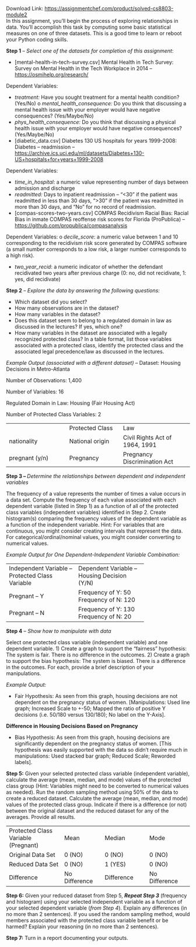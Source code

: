 Download Link: https://assignmentchef.com/product/solved-cs8803-module2
<br>
In this assignment, you’ll begin the process of exploring relationships in data. You’ll accomplish this task by computing some basic statistical measures on one of three datasets. This is a good time to learn or reboot your Python coding skills.

<strong>Step 1</strong> – <em>Select one of the datasets for completion of this assignment</em>:

<ul>

 <li>[mental-health-in-tech-survey.csv] Mental Health in Tech Survey: Survey on Mental Health in the Tech Workplace in 2014 – <u>https://osmihelp.org/research/</u></li>

</ul>

Dependent Variables:

<ul>

 <li><em>treatment:</em> Have you sought treatment for a mental health condition? (Yes/No) o <em>mental_health_consequence:</em> Do you think that discussing a mental health issue with your employer would have negative consequences? (Yes/Maybe/No)</li>

 <li><em>phys_health_consequence:</em> Do you think that discussing a physical health issue with your employer would have negative consequences? (Yes/Maybe/No)</li>

 <li>[diabetic_data.csv] Diabetes 130 US hospitals for years 1999-2008: Diabetes – readmission – <u>https://archive.ics.uci.edu/ml/datasets/Diabetes+130-US+hospitals+for+years+1999-2008</u></li>

</ul>

Dependent Variables:

<ul>

 <li><em>time_in_hospital</em>: a numeric value representing number of days between admission and discharge</li>

 <li><em>readmitted:</em> Days to inpatient readmission – “&lt;30” if the patient was readmitted in less than 30 days, “&gt;30” if the patient was readmitted in more than 30 days, and “No” for no record of readmission.</li>

 <li>[compas-scores-two-years.csv] COMPAS Recidivism Racial Bias: Racial Bias in inmate COMPAS reoffense risk scores for Florida (ProPublica) – <u>https://github.com/propublica/compasanalysis</u></li>

</ul>

Dependent Variables: o <em>decile_score</em>: a numeric value between 1 and 10 corresponding to the recidivism risk score generated by COMPAS software (a small number corresponds to a low risk, a larger number corresponds to a high risk).

<ul>

 <li><em>two_year_recid</em>: a numeric indicator of whether the defendant recidivated two years after previous charge (0: no, did not recidivate, 1: yes, did recidivate)</li>

</ul>




<strong>Step 2</strong> – <em>Explore the data by answering the following questions:</em>

<ul>

 <li>Which dataset did you select?</li>

 <li>How many observations are in the dataset?</li>

 <li>How many variables in the dataset?</li>

 <li>Does this dataset seem to belong to a regulated domain in law as discussed in the lectures? If yes, which one?</li>

 <li>How many variables in the dataset are associated with a legally recognized protected class? In a table format, list those variables associated with a protected class, identify the protected class and the associated legal precedence/law as discussed in the lectures.</li>

</ul>

<em>Example Output (associated with a different dataset) – </em>Dataset: Housing Decisions in Metro-Atlanta

Number of Observations: 1,400

Number of Variables: 16

Regulated Domain in Law: Housing (Fair Housing Act)

Number of Protected Class Variables: 2

<table width="547">

 <tbody>

  <tr>

   <td width="184"> </td>

   <td width="156">Protected Class</td>

   <td width="208">Law</td>

  </tr>

  <tr>

   <td width="184">nationality</td>

   <td width="156">National origin</td>

   <td width="208">Civil Rights Act of 1964, 1991</td>

  </tr>

  <tr>

   <td width="184">pregnant (y/n)</td>

   <td width="156">Pregnancy</td>

   <td width="208">Pregnancy Discrimination Act</td>

  </tr>

 </tbody>

</table>







<strong>Step 3 – </strong><em>Determine the relationships between dependent and independent variables</em>

The frequency of a value represents the number of times a value occurs in a data set. Compute the frequency of each value associated with each dependent variable (listed in Step 1) as a function of all of the protected class variables (independent variables) identified in Step 2. Create histogram(s) comparing the frequency values of the dependent variable as a function of the independent variable. Hint: For variables that are continuous, you might consider creating intervals that represent the data. For categorical/ordinal/nominal values, you might consider converting to numerical values.




<em>Example Output for One Dependent-Independent Variable Combination:   </em>

<table width="346">

 <tbody>

  <tr>

   <td width="174">Independent Variable –Protected Class Variable</td>

   <td width="172">Dependent Variable –Housing Decision (Y/N)</td>

  </tr>

  <tr>

   <td width="174">Pregnant – Y</td>

   <td width="172">Frequency of Y: 50 Frequency of N: 120</td>

  </tr>

  <tr>

   <td width="174">Pregnant – N</td>

   <td width="172">Frequency of Y: 130 Frequency of N: 20</td>

  </tr>

 </tbody>

</table>







<strong>Step 4</strong> – <em>Show how to manipulate with data</em>

Select one protected class variable (independent variable) and one dependent variable. 1) Create a graph to support the “fairness” hypothesis: The system is fair. There is no difference in the outcomes. 2) Create a graph to support the bias hypothesis: The system is biased. There is a difference in the outcomes. For each, provide a brief description of your manipulations.




<em>Example Output: </em>




<ul>

 <li>Fair Hypothesis: As seen from this graph, housing decisions are not dependent on the pregnancy status of women. [Manipulations: Used line graph; Increased Scale to +-50; Mapped the ratio of positive Y decisions (i.e. 50/180 versus 130/180); No label on the Y-Axis].</li>

</ul>

<strong>Difference   in                     Housing           Decisions         Based              on                    Pregnancy</strong>




<ul>

 <li>Bias Hypothesis: As seen from this graph, housing decisions are significantly dependent on the pregnancy status of women. [This hypothesis was easily supported with the data so didn’t require much in manipulations: Used stacked bar graph; Reduced Scale; Reworded labels].</li>

</ul>













<strong>Step 5:</strong> Given your selected protected class variable (independent variable), calculate the average (mean, median, and mode) values of the protected class group (Hint: Variables might need to be converted to numerical values as needed). Run the random sampling method using 50% of the data to create a reduced dataset. Calculate the average (mean, median, and mode) values of the protected class group. Indicate if there is a difference (or not) between the original dataset and the reduced dataset for any of the averages.  Provide all results.




<table width="498">

 <tbody>

  <tr>

   <td width="161">Protected Class Variable (Pregnant)</td>

   <td width="103">Mean</td>

   <td width="119">Median</td>

   <td width="115">Mode</td>

  </tr>

  <tr>

   <td width="161">Original Data Set</td>

   <td width="103">0 (NO)</td>

   <td width="119">0 (NO)</td>

   <td width="115">0 (NO)</td>

  </tr>

  <tr>

   <td width="161">Reduced Data Set</td>

   <td width="103">0 (NO)</td>

   <td width="119">1 (YES)</td>

   <td width="115">0 (NO)</td>

  </tr>

  <tr>

   <td width="161">Difference</td>

   <td width="103">No Difference</td>

   <td width="119">Difference</td>

   <td width="115">No Difference</td>

  </tr>

 </tbody>

</table>




<strong>Step 6:</strong> Given your reduced dataset from Step 5, <strong><em>Repeat Step 3</em></strong> (frequency and histogram) using your selected independent variable as a function of your selected dependent variable (<em>from Step 4</em>).  Explain any differences (in no more than 2 sentences). If you used the random sampling method, would members associated with the protected class variable benefit or be harmed? Explain your reasoning (in no more than 2 sentences).




<strong>Step 7:</strong> Turn in a report documenting your outputs.


